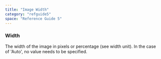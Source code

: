 ```yaml
---
title: "Image Width"
category: "refguide5"
space: "Reference Guide 5"
---
```

### Width

The width of the image in pixels or percentage (see width unit). In the case of 'Auto', no value needs to be specified.